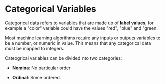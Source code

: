 # Categorical Variables

Categorical data refers to variables that are made up of __label values__, for example a "color" variable could have the values "red", "blue" and "green.

Most machine learning algorithms require any inputs or outputs variables to be a number, or numeric in value. This means that any categorical data must be mapped to integers.

Cateogrical variables can be divided into two categories:

* __Nomina__: No particular order

* __Ordinal__: Some ordered.

